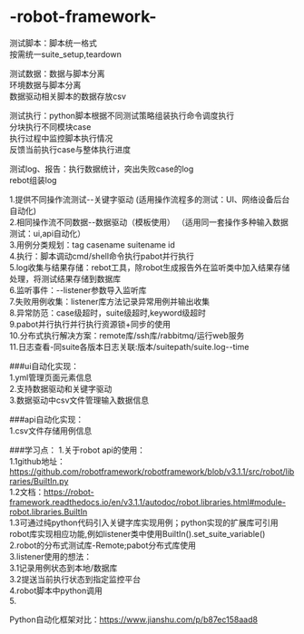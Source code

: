 # -robot-framework-
测试脚本：脚本统一格式  
按需统一suite_setup,teardown   

测试数据：数据与脚本分离  
环境数据与脚本分离  
数据驱动相关脚本的数据存放csv  

测试执行：python脚本根据不同测试策略组装执行命令调度执行  
分块执行不同模块case  
执行过程中监控脚本执行情况  
反馈当前执行case与整体执行进度  

测试log、报告：执行数据统计，突出失败case的log  
rebot组装log  

1.提供不同操作流测试--关键字驱动  (适用操作流程多的测试：UI、网络设备后台自动化)   
2.相同操作流不同数据--数据驱动（模板使用）  （适用同一套操作多种输入数据测试：ui,api自动化）  
3.用例分类规划：tag casename suitename id  
4.执行：脚本调动cmd/shell命令执行pabot并行执行   
5.log收集与结果存储：rebot工具，除robot生成报告外在监听类中加入结果存储处理，将测试结果存储到数据库    
6.监听事件：--listener参数导入监听库     
7.失败用例收集：listener库方法记录异常用例并输出收集    
8.异常防范：case级超时，suite级超时,keyword级超时        
9.pabot并行执行并行执行资源锁+同步的使用    
10.分布式执行解决方案：remote库/ssh库/rabbitmq/运行web服务    
11.日志查看-同suite各版本日志关联:版本/suitepath/suite.log--time    

###ui自动化实现：  
1.yml管理页面元素信息    
2.支持数据驱动和关键字驱动    
3.数据驱动中csv文件管理输入数据信息    

###api自动化实现：    
1.csv文件存储用例信息    


###学习点：
1.关于robot api的使用：    
 1.1github地址：https://github.com/robotframework/robotframework/blob/v3.1.1/src/robot/libraries/BuiltIn.py    
 1.2文档：https://robot-framework.readthedocs.io/en/v3.1.1/autodoc/robot.libraries.html#module-robot.libraries.BuiltIn   
 1.3可通过纯python代码引入关键字库实现用例；python实现的扩展库可引用robot库实现相应功能,例如listener类中使用BuiltIn().set_suite_variable()    
2.robot的分布式测试库-Remote;pabot分布式库使用    
3.listener使用的想法：  
 3.1记录用例状态到本地/数据库      
 3.2提送当前执行状态到指定监控平台    
4.robot脚本中python调用    
5.

Python自动化框架对比：https://www.jianshu.com/p/b87ec158aad8    
